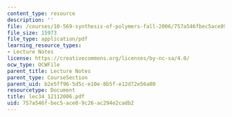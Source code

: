 ```yaml
---
content_type: resource
description: ''
file: /courses/10-569-synthesis-of-polymers-fall-2006/757a546fbec5ace09c26ac294e2cadb2_lec34_12112006.pdf
file_size: 15973
file_type: application/pdf
learning_resource_types:
- Lecture Notes
license: https://creativecommons.org/licenses/by-nc-sa/4.0/
ocw_type: OCWFile
parent_title: Lecture Notes
parent_type: CourseSection
parent_uid: b2e5ff96-5d5c-e10e-8b5f-e12d72e56a00
resourcetype: Document
title: lec34_12112006.pdf
uid: 757a546f-bec5-ace0-9c26-ac294e2cadb2
---
```

